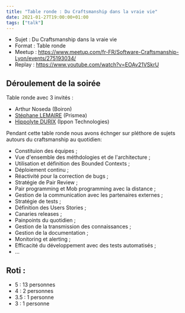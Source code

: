 ```yaml
---
title: "Table ronde : Du Craftsmanship dans la vraie vie"
date: 2021-01-27T19:00:00+01:00
tags: ["talk"]
---
```


- Sujet : Du Craftsmanship dans la vraie vie
- Format : Table ronde
- Meetup : https://www.meetup.com/fr-FR/Software-Craftsmanship-Lyon/events/275193034/
- Replay : https://www.youtube.com/watch?v=EOAv21VSkrU

## Déroulement de la soirée

Table ronde avec 3 invités : 

- Arthur Noseda (Boiron)
- [Stéphane LEMAIRE](https://www.linkedin.com/in/stephane-lemaire-3107b312/) (Prismea)
- [Hippolyte DURIX](https://www.linkedin.com/in/hippolytedurix/) (Ippon Technologies)

Pendant cette table ronde nous avons échnger sur pléthore de sujets autours du craftsmanship au quotidien: 

- Constituion des équipes ;
- Vue d'ensemble des méthdologies et de l'architecture ;
- Utilisation et définition des Bounded Contexts ;
- Déploiement continu ;
- Réactivité pour la correction de bugs ;
- Stratégie de Pair Review ;
- Pair programming et Mob programming avec la distance ;
- Gestion de la communication avec les partenaires externes ;
- Stratégie de tests ;
- Définition des Users Stories ;
- Canaries releases ;
- Painpoints du quotidien ;
- Gestion de la transmission des connaissances ;
- Gestion de la documentation ;
- Monitoring et alerting ;
- Efficacité du développement avec des tests automatisés ;
- ...

## Roti :
- 5 : 13 personnes
- 4 : 2 personnes
- 3.5 : 1 personne
- 3 : 1 personne
